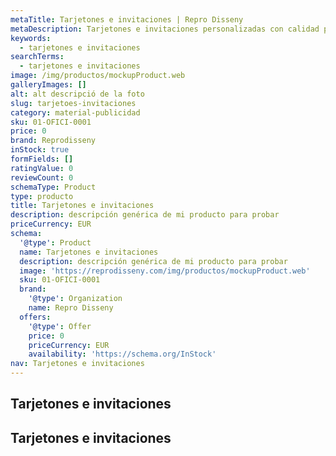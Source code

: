 ```yaml
---
metaTitle: Tarjetones e invitaciones | Repro Disseny
metaDescription: Tarjetones e invitaciones personalizadas con calidad profesional en Cataluña.
keywords:
  - tarjetones e invitaciones
searchTerms:
  - tarjetones e invitaciones
image: /img/productos/mockupProduct.web
galleryImages: []
alt: alt descripció de la foto
slug: tarjetoes-invitaciones
category: material-publicidad
sku: 01-OFICI-0001
price: 0
brand: Reprodisseny
inStock: true
formFields: []
ratingValue: 0
reviewCount: 0
schemaType: Product
type: producto
title: Tarjetones e invitaciones
description: descripción genérica de mi producto para probar
priceCurrency: EUR
schema:
  '@type': Product
  name: Tarjetones e invitaciones
  description: descripción genérica de mi producto para probar
  image: 'https://reprodisseny.com/img/productos/mockupProduct.web'
  sku: 01-OFICI-0001
  brand:
    '@type': Organization
    name: Repro Disseny
  offers:
    '@type': Offer
    price: 0
    priceCurrency: EUR
    availability: 'https://schema.org/InStock'
nav: Tarjetones e invitaciones
---
```


## Tarjetones e invitaciones

## Tarjetones e invitaciones
